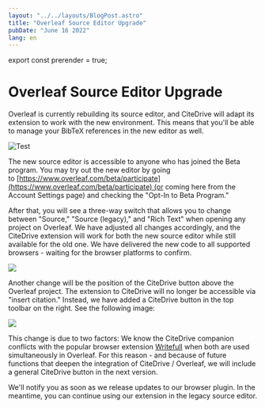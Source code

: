 ```yaml
---
layout: "../../layouts/BlogPost.astro"
title: "Overleaf Source Editor Upgrade"
pubDate: "June 16 2022"
lang: en
---
```

export const prerender = true;

# Overleaf Source Editor Upgrade

Overleaf is currently rebuilding its source editor, and CiteDrive will adapt its extension to work with the new environment. This means that you'll be able to manage your BibTeX references in the new editor as well.

![Test](https://images.prismic.io/citedrive/a4f1b7b4-c101-47c9-ae01-44f27be6d999_Screenshot%202022-07-16%20at%2012.09.23.png?ixlib=gatsbyFP&auto=compress%2Cformat&fit=max&q=50&w=1000&h=558)

The new source editor is accessible to anyone who has joined the Beta program. You may try out the new editor by going to [https://www.overleaf.com/beta/participate](https://www.overleaf.com/beta/participate) (or coming here from the Account Settings page) and checking the "Opt-In to Beta Program."

After that, you will see a three-way switch that allows you to change between "Source," "Source (legacy)," and "Rich Text" when opening any project on Overleaf. We have adjusted all changes accordingly, and the CiteDrive extension will work for both the new source editor while still available for the old one. We have delivered the new code to all supported browsers - waiting for the browser platforms to confirm.

![](https://images.prismic.io/citedrive/f89e6023-1257-4513-af4a-b5463e8f142c_Screenshot+2022-07-16+at+11.17.24.png?auto=compress,format)

Another change will be the position of the CiteDrive button above the Overleaf project. The extension to CiteDrive will no longer be accessible via "insert citation." Instead, we have added a CiteDrive button in the top toolbar on the right. See the following image:

![](https://images.prismic.io/citedrive/28774aa8-bbef-486f-8375-5024b9d96525_Screenshot+2022-07-16+at+11.17.14.png?auto=compress,format)

This change is due to two factors: We know the CiteDrive companion conflicts with the popular browser extension [Writefull](https://www.writefull.com/) when both are used simultaneously in Overleaf. For this reason - and because of future functions that deepen the integration of CiteDrive / Overleaf, we will include a general CiteDrive button in the next version.

We'll notify you as soon as we release updates to our browser plugin. In the meantime, you can continue using our extension in the legacy source editor.
